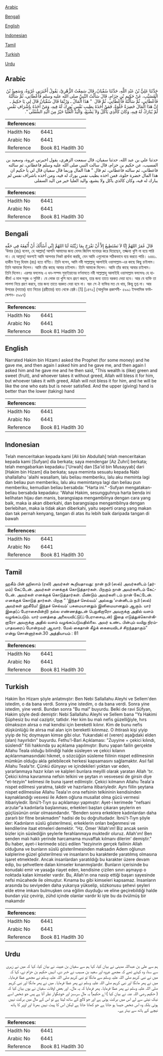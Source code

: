 [Arabic](#arabic)

[Bengali](#bengali)

[English](#english)

[Indonesian](#indonesian)

[Tamil](#tamil)

[Turkish](#turkish)

[Urdu](#urdu)

## Arabic


<div dir="rtl" lang="ar" style={{fontSize:'larger',backgroundColor:'#f8f9fa',padding:20}}>
حَدَّثَنَا عَلِيُّ بْنُ عَبْدِ اللَّهِ، حَدَّثَنَا سُفْيَانُ، قَالَ سَمِعْتُ الزُّهْرِيَّ، يَقُولُ أَخْبَرَنِي عُرْوَةُ، وَسَعِيدُ بْنُ الْمُسَيَّبِ، عَنْ حَكِيمِ بْنِ حِزَامٍ، قَالَ سَأَلْتُ النَّبِيَّ صلى الله عليه وسلم فَأَعْطَانِي، ثُمَّ سَأَلْتُهُ فَأَعْطَانِي، ثُمَّ سَأَلْتُهُ فَأَعْطَانِي، ثُمَّ قَالَ ‏ "‏ هَذَا الْمَالُ ـ وَرُبَّمَا قَالَ سُفْيَانُ قَالَ لِي يَا حَكِيمُ ـ إِنَّ هَذَا الْمَالَ خَضِرَةٌ حُلْوَةٌ، فَمَنْ أَخَذَهُ بِطِيبِ نَفْسٍ بُورِكَ لَهُ فِيهِ، وَمَنْ أَخَذَهُ بِإِشْرَافِ نَفْسٍ لَمْ يُبَارَكْ لَهُ فِيهِ، وَكَانَ كَالَّذِي يَأْكُلُ وَلاَ يَشْبَعُ، وَالْيَدُ الْعُلْيَا خَيْرٌ مِنَ الْيَدِ السُّفْلَى ‏"‏‏.‏
</div>
<div style={{backgroundColor:'#f8f9fa',padding:20, marginBottom: 10}}><table> <thead> <tr> <th>References:</th> <th></th> </tr> </thead> <tbody><tr><td>Hadith No</td><td>6441</td></tr><tr><td>Arabic No</td><td>6441</td></tr><tr><td>Reference</td><td>Book 81 Hadith 30</td></tr></tbody></table></div>


<div dir="rtl" lang="ar" style={{fontSize:'larger',backgroundColor:'#f8f9fa',padding:20}}>
حدثنا علي بن عبد الله، حدثنا سفيان، قال سمعت الزهري، يقول اخبرني عروة، وسعيد بن المسيب، عن حكيم بن حزام، قال سالت النبي صلى الله عليه وسلم فاعطاني، ثم سالته فاعطاني، ثم سالته فاعطاني، ثم قال " هذا المال وربما قال سفيان قال لي يا حكيم ان هذا المال خضرة حلوة، فمن اخذه بطيب نفس بورك له فيه، ومن اخذه باشراف نفس لم يبارك له فيه، وكان كالذي ياكل ولا يشبع، واليد العليا خير من اليد السفلى
</div>
<div style={{backgroundColor:'#f8f9fa',padding:20, marginBottom: 10}}><table> <thead> <tr> <th>References:</th> <th></th> </tr> </thead> <tbody><tr><td>Hadith No</td><td>6441</td></tr><tr><td>Arabic No</td><td>6441</td></tr><tr><td>Reference</td><td>Book 81 Hadith 30</td></tr></tbody></table></div>

## Bengali


<div dir="ltr" lang="bn" style={{fontSize:'larger',backgroundColor:'#f8f9fa',padding:20}}>
قَالَ عُمَرُ اللهُمَّ إِنَّا لاَ نَسْتَطِيعُ إِلاَّ أَنْ نَفْرَحَ بِمَا زَيَّنْتَهُ لَنَا اللهُمَّ إِنِّي أَسْأَلُكَ أَنْ أُنْفِقَهُ فِي حَقِّهِ ‘উমার (রাঃ) বলেন, হে আল্লাহ্! আপনি আমাদের জন্য যেসব জিনিস মনোহর করে দিয়েছেন, তজ্জন্য খুশি না হয়ে পারি না। হে আল্লাহ্! অবশ্যই আমি আপনার নিকট প্রার্থনা করছি, যেন আমি এগুলোকে সঠিকভাবে ব্যয় করতে পারি। ৬৪৪১. হাকীম ইবনু হিযাম (রাঃ) হতে বর্ণিত। তিনি বলেন, আমি নবী সাল্লাল্লাহু আলাইহি ওয়াসাল্লাম-এর কাছে কিছু চাইলাম। তিনি আমাকে দিলেন। আমি তাঁর কাছে আবার চাইলাম। তিনি আমাকে দিলেন। আমি তাঁর কাছে আবার চাইলাম। তিনি দিলেন। এরপর বললেনঃ এ ধন-সম্পদ সুফ্ইয়ানের বর্ণনামতে নবী সাল্লাল্লাহু আলাইহি ওয়াসাল্লাম বললেনঃ হে হাকীম! এ মাল সবুজ ও সুমিষ্ট। যে লোক তা খুশি মনে গ্রহণ করবে, তার জন্য তাতে বরকত দেয়া হবে। আর যে ব্যক্তি তা লালসা নিয়ে গ্রহণ করবে, তার জন্য তাতে বরকত দেয়া হবে না। বরং সে ঐ ব্যক্তির মত যে খায়, কিন্তু তৃপ্ত না। আর উপরের (দাতার) হাত নিচের (গ্রহীতার) হাত থেকে শ্রেষ্ঠ।[1] [১৪৭২] (আধুনিক প্রকাশনী- ৫৯৯১ ইসলামিক ফাউন্ডেশন- ৫৯৯৭)
</div>
<div style={{backgroundColor:'#f8f9fa',padding:20, marginBottom: 10}}><table> <thead> <tr> <th>References:</th> <th></th> </tr> </thead> <tbody><tr><td>Hadith No</td><td>6441</td></tr><tr><td>Arabic No</td><td>6441</td></tr><tr><td>Reference</td><td>Book 81 Hadith 30</td></tr></tbody></table></div>

## English


<div dir="ltr" lang="en" style={{fontSize:'larger',backgroundColor:'#f8f9fa',padding:20}}>
Narrated Hakim bin Hizam:I asked the Prophet (for some money) and he gave me, and then again I asked him and he gave me, and then again I asked him and he gave me and he then said, "This wealth is (like) green and sweet (fruit), and whoever takes it without greed, Allah will bless it for him, but whoever takes it with greed, Allah will not bless it for him, and he will be like the one who eats but is never satisfied. And the upper (giving) hand is better than the lower (taking) hand
</div>
<div style={{backgroundColor:'#f8f9fa',padding:20, marginBottom: 10}}><table> <thead> <tr> <th>References:</th> <th></th> </tr> </thead> <tbody><tr><td>Hadith No</td><td>6441</td></tr><tr><td>Arabic No</td><td>6441</td></tr><tr><td>Reference</td><td>Book 81 Hadith 30</td></tr></tbody></table></div>

## Indonesian


<div dir="ltr" lang="id" style={{fontSize:'larger',backgroundColor:'#f8f9fa',padding:20}}>
Telah menceritakan kepada kami [Ali bin Abdullah] telah menceritakan kepada kami [Sufyan] dia berkata; saya mendengar [Az Zuhri] berkata; telah mengabarkan kepadaku ['Urwah] dan [Sa'id bin Musayyab] dari [Hakim bin Hizam] dia berkata; saya meminta sesuatu kepada Nabi shallallahu 'alaihi wasallam, lalu beliau memberiku, lalu aku meminta lagi dan beliau pun memberiku, lalu aku memintanya lagi dan beliau pun memberiku, kemudian beliau bersabda: "Harta ini." -Sufyan mengatakan- beliau bersabda kepadaku: 'Wahai Hakim, sesungguhnya harta benda ini kelihatan hijau dan manis, barangsiapa mengambilnya dengan cara yang baik, maka ia akan diberkahi, dan barangsiapa mengambilnya dengan berlebihan, maka ia tidak akan diberkahi, yaitu seperti orang yang makan dan tak pernah kenyang, tangan di atas itu lebih baik daripada tangan di bawah
</div>
<div style={{backgroundColor:'#f8f9fa',padding:20, marginBottom: 10}}><table> <thead> <tr> <th>References:</th> <th></th> </tr> </thead> <tbody><tr><td>Hadith No</td><td>6441</td></tr><tr><td>Arabic No</td><td>6441</td></tr><tr><td>Reference</td><td>Book 81 Hadith 30</td></tr></tbody></table></div>

## Tamil


<div dir="ltr" lang="ta" style={{fontSize:'larger',backgroundColor:'#f8f9fa',padding:20}}>
ஹகீம் பின் ஹிஸாம் (ரலி) அவர்கள் கூறியதாவது: நான் நபி (ஸல்) அவர்களிடம் (தர்மம்) கேட்டேன். அவர்கள் எனக்குக் கொடுத்தார்கள். பிறகும் நான் அவர்களிடம் கேட்டேன். அவர்கள் எனக்குக் கொடுத்தார்கள். மீண்டும் அவர்களி டம் நான் கேட்டேன். எனக்குக் கொடுத் தார்கள். பிறகு “ ‘இந்தச் செல்வம்’ அல்லது ‘என்னிடம் நபி (ஸல்) அவர்கள் ஹகீமே! இந்தச் செல்வம்’ பசுமையானதும் இனிமையானதும் ஆகும். யார் இதை(ப் பேராசையின்றி) நல்ல எண்ணத்துடன் பெறுகிறாரோ அவருக்கு அதில் வளம் வழங்கப்படும். யார் மனத்தை அலையவிட்டு(ப் பேராசையுடன்) இதை எடுத்துக்கொள்கிறாரோ அவருக்கு அதில் வளம் வழங்கப்படுவதில்லை. அவர் உண்ட பின்பும் வயிறு நிரம்பாதவரைப் போன்றவர் ஆவார். மேல் கைதான் கீழ்க் கையைவிடச் சிறந்ததாகும்” என்று சொன்னார்கள்.30 அத்தியாயம் : 81
</div>
<div style={{backgroundColor:'#f8f9fa',padding:20, marginBottom: 10}}><table> <thead> <tr> <th>References:</th> <th></th> </tr> </thead> <tbody><tr><td>Hadith No</td><td>6441</td></tr><tr><td>Arabic No</td><td>6441</td></tr><tr><td>Reference</td><td>Book 81 Hadith 30</td></tr></tbody></table></div>

## Turkish


<div dir="ltr" lang="tr" style={{fontSize:'larger',backgroundColor:'#f8f9fa',padding:20}}>
Hakim İbn Hizam şöyle anlatmıştır: Ben Nebi Sallallahu Aleyhi ve Sellem'den istedim, o da bana verdi. Sonra yine istedim, o da bana verdi. Sonra yine istedim, yine verdi. Bundan sonra "Bu mal" buyurdu. Belki de ravi Süfyan, Hakim şöyle dedi demiştir: Nebi Sallallahu Aleyhi ve Sellem bana "Ya Hakimi Şüphesiz bu mal caziptir, tatlıdır. Her kim bu malı nefis güzelliğiyle, hırs olmaksızın alırsa o mal kendisi için bereketli kılınır. Kim de bunu nefis düşkünlüğü ile alırsa mal alan için bereketli kılınmaz. O ihtiraslı kişi yiyip yiyip de hiç doymayan kimse gibi olur. Yukarıdaki el (veren) aşağıdaki elden (alan) hayırlıdırı" buyurdu. Fethu'l-Bari Açıklaması: "Zuyyine = çekici kılındı, süslendi" fiili hakkında şu açıklama yapılmıştır: Bunu yapan failin gerçekte Allahu Teala olduğu bilindiği halde süsleyen ve çekici kılanın açıklanmamasındaki hikmet, o sözcüğün süsleme fiilinin nispet edilmesinin mümkün olduğu akla gelebilecek herkesi kapsamasını sağlamaktır. Asıl fail Allahu Teala'tır. Çünkü dünyayı ve içindekileri yoktan var eden, yararlanmaya hazır kılan ve kalpleri bunlara meyilli olarak yaratan Allah 'tır. Çekici kılma kavramına nefsin telkini ve şeytan ın vesvesesi de girsin diye "et-tezyin" kelimesi ile buna işaret edilmiştir. Çekici kılmanın Allahu Teala'a nispet edilmesi yaratma, takdir ve hazırlama itibariyledir. Aynı fiilin şeytana nispet edilmesiise Allahu Teala'ın ona nefsinin telkininin kendisinden kaynaklandığı vesvesi ile Adem oğluna musallat olma gücü vermesi itibariyledir. İbnü't-Tıyn şu açıklamayı yapmıştır: Ayet-i kerimede "nefsani arzular"a kadınlarla başlanması, erkekleri baştan çıkaran şeylerin en güçlüsünün onlar olmasındandır. "Benden sonra erkeklere kadınlardan daha zararlı bir fitne bırakmadım" hadisi de bu doğrultudadır. İbnü't-Tıyn şöyle der: Kadınların süslü gösterilmesi, erkeklerin onları beğenmesi ve kendilerine itaat etmeleri demektir. "Hz. Ömer 'Allah'ım! Biz ancak senin bizler için süslediğin şeylerle ferahlanmaya muktedir oluruz. Allah'ım! Ben senden malı haklı yerinde harcamama muvaffak kılmanı dilerim' demiştir." Bu haber, ayet-i kerimede sözü edilen "tezyinırin gerçek failinin Allah olduğuna ve bunların süslü gösterilmesinden maksadın Adem oğlunun kalplerine güzel gösterilmesi ve insanların bu karakterde yaratılmış olmasına işaret etmektedir. Ancak insanlardan yaratıldığı bu karakter üzere devam edip, bu şehvetlere dalan kimseler kınanmışlardır. Bunların içerisinde bu konudaki emir ve yasağa riayet eden, kendisine çizilen sınırı aşmayıp o noktada kalan kimseler vardır. Bu, Allah'ın ona nasip ettiği başarı sayesinde nefsi mücahede ile olmuştur. Kınama bu gibi kimseleri kapsamaz. İnsanların arasında bu seviyeden daha yukarıya yükselip, sözkonusu şehevi şeyleri elde etme imkanı bulmuşken ona eğilim duyduğu ve eline geçirebildiği halde bundan yüz çevirip, zühd içinde olanlar vardır ki işte bu da övülmüş bir makamdır
</div>
<div style={{backgroundColor:'#f8f9fa',padding:20, marginBottom: 10}}><table> <thead> <tr> <th>References:</th> <th></th> </tr> </thead> <tbody><tr><td>Hadith No</td><td>6441</td></tr><tr><td>Arabic No</td><td>6441</td></tr><tr><td>Reference</td><td>Book 81 Hadith 30</td></tr></tbody></table></div>

## Urdu


<div dir="rtl" lang="ur" style={{fontSize:'larger',backgroundColor:'#f8f9fa',padding:20}}>
ہم سے علی بن عبداللہ مدینی نے بیان کیا، کہا ہم سے سفیان بن عیینہ نے بیان کیا، کہا کہ میں نے زہری سے سنا، وہ کہتے تھے کہ مجھے عروہ اور سعید بن مسیب نے خبر دی، انہیں حکیم بن حزام نے، کہا کہ میں نے نبی کریم صلی اللہ علیہ وسلم سے مانگا تو نبی کریم صلی اللہ علیہ وسلم نے مجھے عطا فرمایا۔ میں نے پھر مانگا اور نبی کریم صلی اللہ علیہ وسلم نے پھر عطا فرمایا۔ میں نے پھر مانگا اور نبی کریم صلی اللہ علیہ وسلم نے پھر عطا فرمایا۔ پھر فرمایا کہ یہ مال۔ اور بعض اوقات سفیان نے یوں بیان کیا کہ ( حکیم رضی اللہ عنہ نے بیان کیا ) اے حکیم! یہ مال سرسبز اور خوشگوار نظر آتا ہے پس جو شخص اسے نیک نیتی سے لے اس میں برکت ہوتی ہے اور جو لالچ کے ساتھ لیتا ہے تو اس کے مال میں برکت نہیں ہوتی بلکہ وہ اس شخص جیسا ہو جاتا ہے جو کھاتا جاتا ہے لیکن اس کا پیٹ نہیں بھرتا اور اوپر کا ہاتھ نیچے کے ہاتھ سے بہتر ہے۔
</div>
<div style={{backgroundColor:'#f8f9fa',padding:20, marginBottom: 10}}><table> <thead> <tr> <th>References:</th> <th></th> </tr> </thead> <tbody><tr><td>Hadith No</td><td>6441</td></tr><tr><td>Arabic No</td><td>6441</td></tr><tr><td>Reference</td><td>Book 81 Hadith 30</td></tr></tbody></table></div>